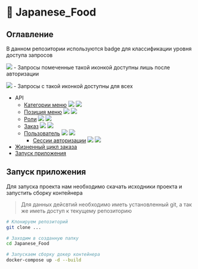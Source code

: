 # 🍱 Japanese_Food

## Оглавление

В данном репозитории используются badge для классификации уровня доступа запросов 

<img src="https://img.shields.io/badge/-Auth-red"> - Запросы помеченные такой иконкой доступны лишь после авторизации

<img src="https://img.shields.io/badge/-All-green"> - Запросы с такой иконкой доступны для всех

* API
    * [Категории меню](/docs/api/category.md) <img src="https://img.shields.io/badge/-Auth-red"> <img src="https://img.shields.io/badge/-All-green">
    * [Позиция меню](/docs/api/food.md) <img src="https://img.shields.io/badge/-Auth-red"> <img src="https://img.shields.io/badge/-All-green">
    * [Роли](/docs/api/role.md) <img src="https://img.shields.io/badge/-Auth-red"> <img src="https://img.shields.io/badge/-All-green">
    * [Заказ](/docs/api/order.md) <img src="https://img.shields.io/badge/-Auth-red"> <img src="https://img.shields.io/badge/-All-green">
    * [Пользователь](/docs/api/user.md) <img src="https://img.shields.io/badge/-Auth-red"> <img src="https://img.shields.io/badge/-All-green">
        * [Сессии авторизации](/docs/api/session.md) <img src="https://img.shields.io/badge/-Auth-red"> <img src="https://img.shields.io/badge/-All-green">
* [Жизненный цикл заказа](/docs/orderFlow.md)
* [Запуск приложения](#starting)


<a name="starting"></a>

## Запуск приложения
Для запуска проекта нам необходимо скачать исходники проекта и запустить сборку контейнера
> Для данных дейсвтий необходимо иметь установленный git, а так же иметь доступ к текущему репозиторию

``` bash
# Клонируем репозиторий
git clone ...

# Заходим в созданную папку
cd Japanese_Food

# Запускаем сборку докер контейнера
docker-compose up -d --build
```